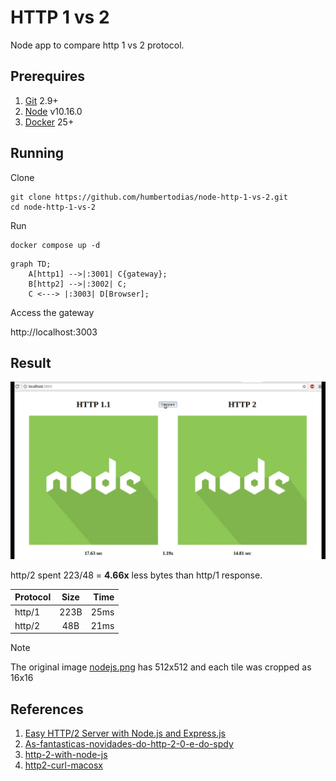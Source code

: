 # HTTP 1 vs 2

Node app to compare http 1 vs 2 protocol.

## Prerequires

1. [Git](https://git-scm.com/downloads) 2.9+
2. [Node](https://nodejs.org/en/download) v10.16.0
3. [Docker](https://www.docker.com) 25+

## Running

Clone

```shell
git clone https://github.com/humbertodias/node-http-1-vs-2.git 
cd node-http-1-vs-2
```

Run

```shell
docker compose up -d
```

```mermaid
graph TD;
    A[http1] -->|:3001| C{gateway};
    B[http2] -->|:3002| C;
    C <---> |:3003| D[Browser];
```

Access the gateway

http://localhost:3003

## Result

![](doc/compare.gif)

http/2 spent 223/48 = **4.66x** less bytes than http/1 response.


| Protocol     | Size          | Time  |
| ------------- |:-------------:| -----:|
| http/1        | 223B          | 25ms  |
| http/2        | 48B           | 21ms  |



> [!NOTE]  
> The original image [nodejs.png](img/nodejs.png) has 512x512 and each tile was cropped as 16x16


## References

1. [Easy HTTP/2 Server with Node.js and Express.js](https://webapplog.com/http2-node/)
2. [As-fantasticas-novidades-do-http-2-0-e-do-spdy](http://blog.caelum.com.br/as-fantasticas-novidades-do-http-2-0-e-do-spdy/)
3. [http-2-with-node-js](https://medium.com/@imjacobclark/http-2-with-node-js-85da17322812#.uhmkvr54u)
4. [http2-curl-macosx](https://simonecarletti.com/blog/2016/01/http2-curl-macosx/)
